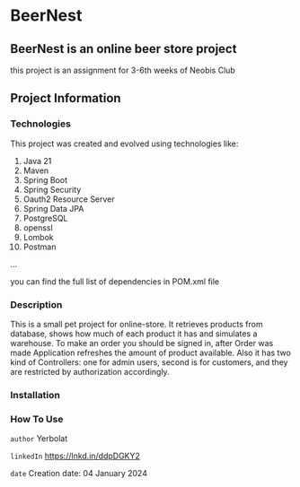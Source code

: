 # BeerNest

## BeerNest is an online beer store project

this project is an assignment for 3-6th weeks of Neobis Club

## Project Information

### Technologies

This project was created and evolved using technologies like:

1) Java 21
2) Maven
3) Spring Boot
4) Spring Security
5) Oauth2 Resource Server
6) Spring Data JPA
7) PostgreSQL
8) openssl
9) Lombok
10) Postman

...

you can find the full list of dependencies in POM.xml file

### Description

This is a small pet project for online-store. It retrieves products from database, shows how much of each product
it has and simulates a warehouse. To make an order you should be signed in, after Order was made Application refreshes
the amount of product available. Also it has two kind of Controllers: one for admin users, second is for customers,
and they are restricted by authorization accordingly.

### Installation

### How To Use

`author` Yerbolat

`linkedIn` https://lnkd.in/ddpDGKY2

`date` Creation date: 04 January 2024
